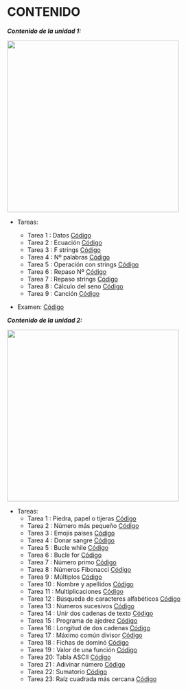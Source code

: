 # **CONTENIDO**
***Contenido de la unidad 1:***  
<div><img src="https://i.ytimg.com/vi/yOc9zVmyyQQ/maxresdefault.jpg" heigh="400" width="400"></div>

- Tareas:
    - Tarea 1 : Datos [Código](UD1/datos.py)
    - Tarea 2 : Ecuación [Código](UD1/ecuacion.py)
    - Tarea 3 : F strings [Código](UD1/fstr.py)
    - Tarea 4 : Nº palabras [Código](UD1/num_words.py)
    - Tarea 5 : Operación con strings [Código](UD1/operation_str.py)
    - Tarea 6 : Repaso Nº [Código](UD1/repaso_num.py)
    - Tarea 7 : Repaso strings [Código](UD1/repaso_str.py)
    - Tarea 8 : Cálculo del seno [Código](UD1/seno.py)
    - Tarea 9 : Canción [Código](UD1/song.py)  

- Examen: [Código](UD1/pop1.py)  

***Contenido de la unidad 2:***  
<div><img src="https://abdatum.com/media/images/bucle-while-python.jpg" heigh="400" width="400"></div>

- Tareas:
    - Tarea 1 : Piedra, papel o tijeras [Código](UD2/hand_game.py)
    - Tarea 2 : Número más pequeño [Código](UD2/minimum_number.py)
    - Tarea 3 : Emojis paises  [Código](UD2/country_emoji.py)
    - Tarea 4 : Donar sangre [Código](UD2/blood_donation.py)
    - Tarea 5 : Bucle while [Código](UD2/multiples3_limit.py)  
    - Tarea 6 : Bucle for [Código](UD2/num_vowels.py)  
    - Tarea 7 : Número primo [Código](UD2/prime.py)  
    - Tarea 8 : Números Fibonacci [Código](UD2/fibonacci.py)  
    - Tarea 9 : Múltiplos [Código](UD2/repaso1.py)  
    - Tarea 10 : Nombre y apellidos [Código](UD2/repaso2.py)  
    - Tarea 11 : Multiplicaciones [Código](UD2/repaso3.py)  
    - Tarea 12 : Búsqueda de caracteres alfabéticos [Código](UD2/repaso4.py)  
    - Tarea 13 : Numeros sucesivos [Código](UD2/repaso5.py)  
    - Tarea 14 : Unir dos cadenas de texto [Código](UD2/repaso6.py)  
    - Tarea 15 : Programa de ajedrez [Código](UD2/repaso7.py)  
    - Tarea 16 : Longitud de dos cadenas [Código](UD2/repaso8.py)  
    - Tarea 17 : Máximo común divisor [Código](UD2/repaso9.py)  
    - Tarea 18 : Fichas de dominó [Código](UD2/repaso10.py)  
    - Tarea 19 : Valor de una función [Código](UD2/repaso11.py)  
    - Tarea 20: Tabla ASCII [Código](UD2/repaso12.py)  
    - Tarea 21 : Adivinar número [Código](UD2/repaso13.py)  
    - Tarea 22: Sumatorio [Código](UD2/summation.py)  
    - Tarea 23: Raíz cuadrada más cercana [Código](UD2/square_number.py)  


